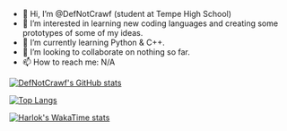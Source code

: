 - 👋 Hi, I’m @DefNotCrawf (student at Tempe High School)
- 👀 I’m interested in learning new coding languages and creating some prototypes of some of my ideas.
- 🌱 I’m currently learning Python & C++.
- 💞️ I’m looking to collaborate on nothing so far.
- 📫 How to reach me: N/A

[![DefNotCrawf's GitHub stats](https://github-readme-stats.vercel.app/api?username=DefNotCrawf&show_icons=true&theme=github_dark&count_private=true)](https://github.com/anuraghazra/github-readme-stats)

[![Top Langs](https://github-readme-stats.vercel.app/api/top-langs/?username=DefNotCrawf&theme=github_dark)](https://github.com/anuraghazra/github-readme-stats)

[![Harlok's WakaTime stats](https://github-readme-stats.vercel.app/api/wakatime?username=DefNotCrawf&theme=github_dark)](https://github.com/anuraghazra/github-readme-stats)


<!---
DefNotCrawf/DefNotCrawf is a ✨ special ✨ repository because its `README.md` (this file) appears on your GitHub profile.
You can click the Preview link to take a look at your changes.
--->
